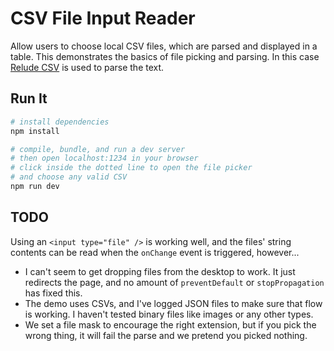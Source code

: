 # CSV File Input Reader

Allow users to choose local CSV files, which are parsed and displayed in a table. This demonstrates the basics of file picking and parsing. In this case [Relude CSV](https://github.com/reazen/relude-csv) is used to parse the text.

## Run It

```sh
# install dependencies
npm install

# compile, bundle, and run a dev server
# then open localhost:1234 in your browser
# click inside the dotted line to open the file picker
# and choose any valid CSV
npm run dev
```

## TODO

Using an `<input type="file" />` is working well, and the files' string contents can be read when the `onChange` event is triggered, however...

- I can't seem to get dropping files from the desktop to work. It just redirects the page, and no amount of `preventDefault` or `stopPropagation` has fixed this.
- The demo uses CSVs, and I've logged JSON files to make sure that flow is working. I haven't tested binary files like images or any other types.
- We set a file mask to encourage the right extension, but if you pick the wrong thing, it will fail the parse and we pretend you picked nothing.
